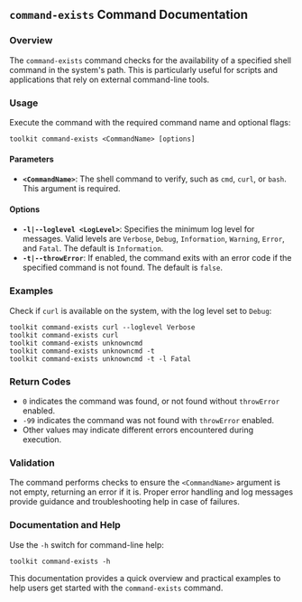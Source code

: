 ## `command-exists` Command Documentation

### Overview
The `command-exists` command checks for the availability of a specified shell command in the system's path. This is particularly useful for scripts and applications that rely on external command-line tools.

### Usage
Execute the command with the required command name and optional flags:

```
toolkit command-exists <CommandName> [options]
```

#### Parameters
- **`<CommandName>`**: The shell command to verify, such as `cmd`, `curl`, or `bash`. This argument is required.

#### Options
- **`-l|--loglevel <LogLevel>`**: Specifies the minimum log level for messages. Valid levels are `Verbose`, `Debug`, `Information`, `Warning`, `Error`, and `Fatal`. The default is `Information`.
- **`-t|--throwError`**: If enabled, the command exits with an error code if the specified command is not found. The default is `false`.

### Examples
Check if `curl` is available on the system, with the log level set to `Debug`:

```
toolkit command-exists curl --loglevel Verbose
toolkit command-exists curl
toolkit command-exists unknowncmd
toolkit command-exists unknowncmd -t
toolkit command-exists unknowncmd -t -l Fatal
```

### Return Codes
- `0` indicates the command was found, or not found without `throwError` enabled.
- `-99` indicates the command was not found with `throwError` enabled.
- Other values may indicate different errors encountered during execution.

### Validation
The command performs checks to ensure the `<CommandName>` argument is not empty, returning an error if it is. Proper error handling and log messages provide guidance and troubleshooting help in case of failures.

### Documentation and Help
Use the `-h` switch for command-line help:

```
toolkit command-exists -h
```

This documentation provides a quick overview and practical examples to help users get started with the `command-exists` command.
